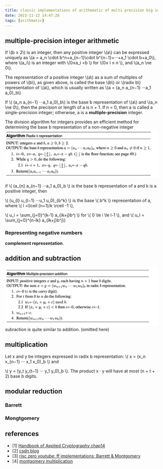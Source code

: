 ```yaml
---
title: classic implementations of arithematic of multi precision big integers
date: 2023-11-22 14:47:28
tags: [arithmatic]
---
```


<script
  src="https://cdn.mathjax.org/mathjax/latest/MathJax.js?config=TeX-AMS-MML_HTMLorMML"
  type="text/javascript">
</script>


## multiple-precision integer arithmetic
If \\(b ≥ 2\\) is an integer, then any positive integer \\(a\\) can be expressed uniquely as \\(a = a_n \cdot b^n+a_{n−1}\cdot b^{n−1}+···+a_1 \cdot b+a_0\\), where \\(a_i\\) is an integer with \\(0≤a_i <b \\) for \\(0≤ i ≤ n \\), and \\(a_n  \ne 0\\).

The representation of a positive integer \\(a\\) as a sum of multiples of powers of \\(b\\), as given above, is called the base \\(b\\) or \\(radix b\\) representation of \\(a\\), which is usually written as 
\\(a = (a_n a_{n−1} ···a_1 a_0)_b\\)

If \\( (a_n a_{n−1} ···a_1 a_0)_b\\) is the base b representation of \\(a\\) and \\(a_n \ne 0\\), then the precision
or length of a is n + 1. If n = 0, then a is called a single-precision integer; otherwise, a is a **multiple-precision** integer.

The division algorithm for integers provides an efficient method for determining the base b representation of a non-negative integer
![radix_b_repesentation](images/arithmatic/radix_b_repesentation.png)

if \\( (a_{n} a_{n−1} ···a_1 a_0)_b \\) is the base b representation of a and k is a positive integer, then

\\( (u_{l} u_{l−1} ···u_1 u_0)_{b^k} \\) is the base \\( b^k \\) representation of a, where \\( l =\lceil (n+1)/k \rceil -1 \\), 

\\( u_i = \sum_{j=0}^{k-1} a_{ik+j}b^j  \\) for \\( 0 \le i \le l-1 \\), and
\\( u_l = \sum_{j=0}^{n-lk} a_{lk+j}b^j\\)


### Representing negative numbers
**complement representation**.

## addition and subtraction
![multiple_precision_addition](images/arithmatic/multiple_precision_addition.png)
subraction is quite similar to addition. (omitted here)


## multiplication
Let x and y be integers expressed in radix b representation: 
\\( x = (x_n x_{n−1} ··· x_1 x_0)_b \\) and 

\\( y = (y_t y_{t−1} ··· y_1 y_0)_b \\). The product x · y will have at most (n + t + 2) base b digits.


## modular reduction
### Barrett 
### Mongtgomery
## references
- [1] [Handbook of Applied Cryptography chap14](http://cacr.uwaterloo.ca/hac/about/chap14.pdf)
- [2] [csdn blog](https://blog.csdn.net/mutourend/article/details/134224122?spm=1001.2014.3001.5502)
- [3] [risc zero youtube: ff implementations: Barrett & Montgomery](https://www.youtube.com/watch?v=hUl8ZB6hpUM)
- [4] [montgomery multiplication](https://en.algorithmica.org/hpc/number-theory/montgomery/)